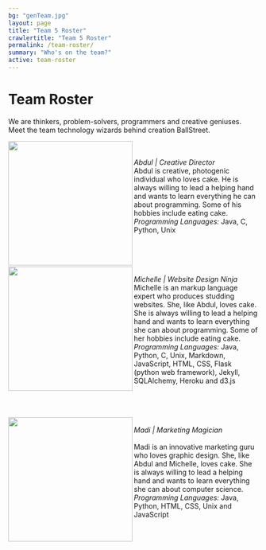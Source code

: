 ```yaml
---
bg: "genTeam.jpg"
layout: page
title: "Team 5 Roster"
crawlertitle: "Team 5 Roster"
permalink: /team-roster/
summary: "Who's on the team?"
active: team-roster
---
```

# Team Roster
We are thinkers, problem-solvers, programmers and creative geniuses. <br>Meet the team technology wizards behind creation BallStreet.

 <img src= "/CS2212-Team5/assets/images/profile.png" width = "250px"  align = "left"/><br>
 <br><i>Abdul | Creative Director</i><br>
 Abdul is creative, photogenic individual who loves cake. He is always willing to lead a helping hand and wants to learn everything he can about programming. Some of his hobbies include eating cake.<br>
<i>Programming Languages:</i> Java, C, Python, Unix<br><br>
 
 
<br><br>
<img src= "/CS2212-Team5/assets/images/profileMichelle.png" width = "250px"  align = "left"/>
<br><i>Michelle | Website Design Ninja</i><br>
Michelle is an markup language expert who produces studding websites. She, like Abdul, loves cake. She is always willing to lead a helping hand and wants to learn everything she can about programming. Some of her hobbies include eating cake.<br>
<i>Programming Languages:</i> Java, Python, C, Unix, Markdown, JavaScript, HTML, CSS, Flask (python web framework), Jekyll, SQLAlchemy, Heroku and d3.js


<br><br><br>
<img src= "/CS2212-Team5/assets/images/profileMadi.png" width = "250px"  align = "left"/>
<br><i>Madi | Marketing Magician</i><br><br>
Madi is an innovative marketing guru who loves graphic design. She, like Abdul and Michelle, loves cake. She is always willing to lead a helping hand and wants to learn everything she can about computer science. <br>
<i>Programming Languages: </i>Java, Python, HTML, CSS, Unix and JavaScript


